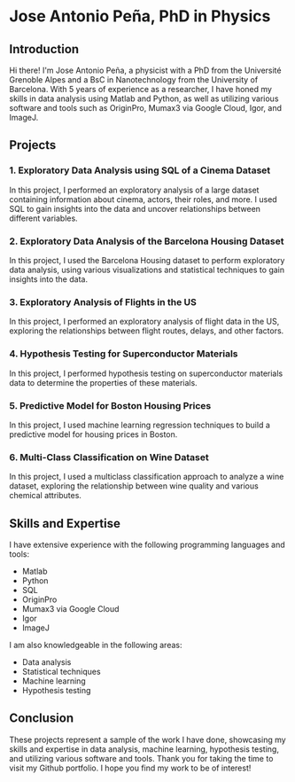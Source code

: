 # Jose Antonio Peña, PhD in Physics

## Introduction
Hi there! I'm Jose Antonio Peña, a physicist with a PhD from the Université Grenoble Alpes and a BsC in Nanotechnology from the University of Barcelona. With 5 years of experience as a researcher, I have honed my skills in data analysis using Matlab and Python, as well as utilizing various software and tools such as OriginPro, Mumax3 via Google Cloud, Igor, and ImageJ.

## Projects

### 1. Exploratory Data Analysis using SQL of a Cinema Dataset
In this project, I performed an exploratory analysis of a large dataset containing information about cinema, actors, their roles, and more. I used SQL to gain insights into the data and uncover relationships between different variables.

### 2. Exploratory Data Analysis of the Barcelona Housing Dataset
In this project, I used the Barcelona Housing dataset to perform exploratory data analysis, using various visualizations and statistical techniques to gain insights into the data.

### 3. Exploratory Analysis of Flights in the US
In this project, I performed an exploratory analysis of flight data in the US, exploring the relationships between flight routes, delays, and other factors.

### 4. Hypothesis Testing for Superconductor Materials
In this project, I performed hypothesis testing on superconductor materials data to determine the properties of these materials.

### 5. Predictive Model for Boston Housing Prices
In this project, I used machine learning regression techniques to build a predictive model for housing prices in Boston.

### 6. Multi-Class Classification on Wine Dataset
In this project, I used a multiclass classification approach to analyze a wine dataset, exploring the relationship between wine quality and various chemical attributes.

## Skills and Expertise
I have extensive experience with the following programming languages and tools:
- Matlab
- Python
- SQL
- OriginPro
- Mumax3 via Google Cloud
- Igor
- ImageJ

I am also knowledgeable in the following areas:
- Data analysis
- Statistical techniques
- Machine learning
- Hypothesis testing

## Conclusion
These projects represent a sample of the work I have done, showcasing my skills and expertise in data analysis, machine learning, hypothesis testing, and utilizing various software and tools. Thank you for taking the time to visit my Github portfolio. I hope you find my work to be of interest!
